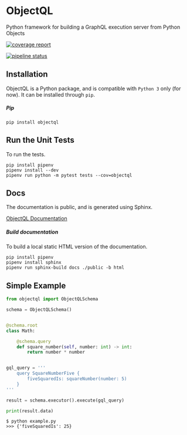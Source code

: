 # ObjectQL
Python framework for building a GraphQL execution server from Python Objects

[![coverage report](https://gitlab.com/kiwi-ninja/objectql/badges/master/coverage.svg)](https://gitlab.com/kiwi-ninja/pygql/commits/master)

[![pipeline status](https://gitlab.com/kiwi-ninja/objectql/badges/master/pipeline.svg)](https://gitlab.com/kiwi-ninja/pygql/commits/master)

## Installation
ObjectQL is a Python package, and is compatible with `Python 3` only (for now). It can be installed through `pip`.

##### Pip
```
pip install objectql
```

## Run the Unit Tests
To run the tests.
```
pip install pipenv
pipenv install --dev
pipenv run python -m pytest tests --cov=objectql
```

## Docs

The documentation is public, and is generated using Sphinx.

[ObjectQL Documentation](http://www.objectql.com)

##### Build documentation
To build a local static HTML version of the documentation.
```
pip install pipenv
pipenv install sphinx
pipenv run sphinx-build docs ./public -b html
```

## Simple Example
``` python
from objectql import ObjectQLSchema

schema = ObjectQLSchema()


@schema.root
class Math:

    @schema.query
    def square_number(self, number: int) -> int:
        return number * number


gql_query = '''
    query SquareNumberFive {
        fiveSquaredIs: squareNumber(number: 5)
    }
'''

result = schema.executor().execute(gql_query)

print(result.data)
```

``` text
$ python example.py
>>> {'fiveSquaredIs': 25}
```